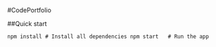 #CodePortfolio

##Quick start

``
npm install # Install all dependencies
npm start   # Run the app
``
